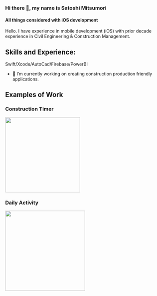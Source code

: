 ### Hi there 👋, my name is Satoshi Mitsumori
#### All things considered with iOS development



Hello. I have experience in mobile development (iOS) with prior decade experience in Civil Engineering & Construction Management. 

## Skills and Experience: 
Swift/Xcode/AutoCad/Firebase/PowerBI

- 🔭 I’m currently working on creating construction production friendly applications. 

## Examples of Work

### Construction Timer

<img src="https://github.com/mitsumoristudio/satoshimitsumori/blob/c9fb51805ca2413fd7a631af3fe4b848a5b37408/Construction%20Timer%20video%20clip.gif" width = "240" />

### Daily Activity

<img src="https://github.com/mitsumoristudio/satoshimitsumori/blob/4e44db2db5e8f570b82aae1cb9c837433fe63948/Daily%20Activity%20Intro.gif" width="256" />





